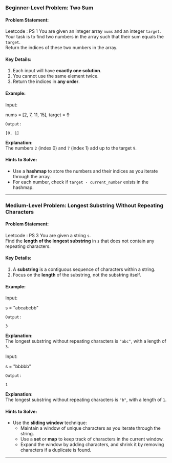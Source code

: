 ### **Beginner-Level Problem: Two Sum**

#### **Problem Statement:**

Leetcode : PS 1
You are given an integer array `nums` and an integer `target`.  
Your task is to find two numbers in the array such that their sum equals the `target`.  
Return the indices of these two numbers in the array.

#### **Key Details:**

1. Each input will have **exactly one solution**.
2. You cannot use the same element twice.
3. Return the indices in **any order**.

#### **Example:**

Input:

nums = [2, 7, 11, 15], target = 9

```
Output:

[0, 1]
```

**Explanation:**  
The numbers `2` (index 0) and `7` (index 1) add up to the target `9`.

#### **Hints to Solve:**

- Use a **hashmap** to store the numbers and their indices as you iterate through the array.
- For each number, check if `target - current_number` exists in the hashmap.

---

### **Medium-Level Problem: Longest Substring Without Repeating Characters**

#### **Problem Statement:**

Leetcode : PS 3
You are given a string `s`.  
Find the **length of the longest substring** in `s` that does not contain any repeating characters.

#### **Key Details:**

1. A **substring** is a contiguous sequence of characters within a string.
2. Focus on the **length** of the substring, not the substring itself.

#### **Example:**

Input:

s = "abcabcbb"

```
Output:

3
```

**Explanation:**  
The longest substring without repeating characters is `"abc"`, with a length of `3`.

Input:

s = "bbbbb"

```
Output:

1
```

**Explanation:**  
The longest substring without repeating characters is `"b"`, with a length of `1`.

#### **Hints to Solve:**

- Use the **sliding window** technique:
  - Maintain a window of unique characters as you iterate through the string.
  - Use a **set** or **map** to keep track of characters in the current window.
  - Expand the window by adding characters, and shrink it by removing characters if a duplicate is found.

---
